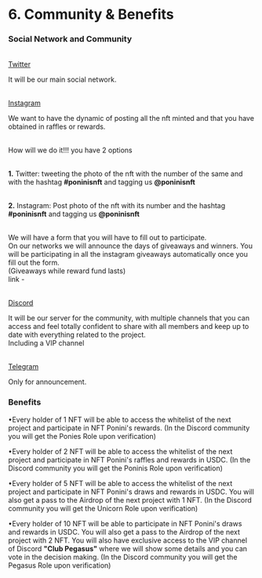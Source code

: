 # 6. Community & Benefits

### Social Network and Community

\
[Twitter](https://twitter.com/poninisnft/)

It will be our main social network.

\
[Instagram](https://instagram.com/poninisnft/)

We want to have the dynamic of posting all the nft minted and that you have obtained in raffles or rewards.

\
How will we do it!!! you have 2 options

\
**1.** Twitter: tweeting the photo of the nft with the number of the same and with the hashtag **#poninisnft** and tagging us **@poninisnft**&#x20;

\
**2.** Instagram: Post photo of the nft with its number and the hashtag **#poninisnft** and tagging us **@poninisnft**&#x20;

\
We will have a form that you will have to fill out to participate.\
On our networks we will announce the days of giveaways and winners. You will be participating in all the instagram giveaways automatically once you fill out the form.\
(Giveaways while reward fund lasts)\
link -

\
[Discord](https://discord.gg/nYRp9TZ3sN)

It will be our server for the community, with multiple channels that you can access and feel totally confident to share with all members and keep up to date with everything related to the project.\
Including a VIP channel

\
[Telegram](https://t.me/poninisnft)

Only for announcement.



### **Benefits**

•Every holder of 1 NFT will be able to access the whitelist of the next project and participate in NFT Ponini's rewards. (In the Discord community you will get the Ponies Role upon verification)

•Every holder of 2 NFT will be able to access the whitelist of the next project and participate in NFT Ponini's raffles and rewards in USDC. (In the Discord community you will get the Poninis Role upon verification)

•Every holder of 5 NFT will be able to access the whitelist of the next project and participate in NFT Ponini's draws and rewards in USDC. You will also get a pass to the Airdrop of the next project with 1 NFT. (In the Discord community you will get the Unicorn Role upon verification)

•Every holder of 10 NFT will be able to participate in NFT Ponini's draws and rewards in USDC. You will also get a pass to the Airdrop of the next project with 2 NFT. You will also have exclusive access to the VIP channel of Discord **"Club Pegasus"** where we will show some details and you can vote in the decision making. (In the Discord community you will get the Pegasus Role upon verification)
